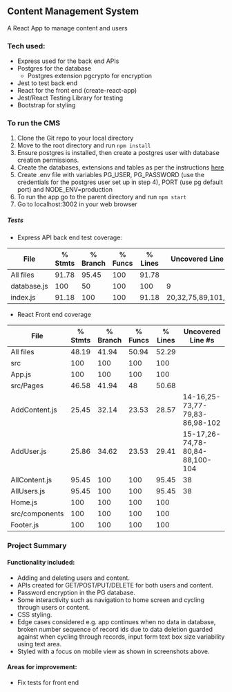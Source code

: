 ## Content Management System
A React App to manage content and users

### Tech used:
- Express used for the back end APIs
- Postgres for the database
  - Postgres extension pgcrypto for encryption
- Jest to test back end
- React for the front end (create-react-app)
- Jest/React Testing Library for testing
- Bootstrap for styling

### To run the CMS
1. Clone the Git repo to your local directory
2. Move to the root directory and run ```npm install```
3. Ensure postgres is installed, then create a postgres user with database creation permissions.
4. Create the databases, extensions and tables as per the instructions [here](db-schema.sql)
5. Create .env file with variables PG_USER, PG_PASSWORD (use the credentials for the postgres user set up in step 4), PORT (use pg default port) and NODE_ENV=production
6. To run the app go to the parent directory and run ```npm start```
7. Go to localhost:3002 in your web browser
  
##### Tests
- Express API back end test coverage:

File         | % Stmts | % Branch | % Funcs | % Lines | Uncovered Line #s
-------------|---------|----------|---------|---------|---------------------
All files    |   91.78 |    95.45 |     100 |   91.78 |
 database.js |     100 |       50 |     100 |     100 | 9
 index.js    |   91.18 |      100 |     100 |   91.18 | 20,32,75,89,101,144
 
- React Front end coverage

File            | % Stmts | % Branch | % Funcs | % Lines | Uncovered Line #s
----------------|---------|----------|---------|---------|---------------------------------
All files       |   48.19 |    41.94 |   50.94 |   52.29 | 
 src            |     100 |      100 |     100 |     100 | 
  App.js        |     100 |      100 |     100 |     100 | 
 src/Pages      |   46.58 |    41.94 |      48 |   50.68 | 
  AddContent.js |   25.45 |    32.14 |   23.53 |   28.57 | 14-16,25-73,77-79,83-86,98-102 
  AddUser.js    |   25.86 |    34.62 |   23.53 |   29.41 | 15-17,26-74,78-80,84-88,100-104
  AllContent.js |   95.45 |      100 |     100 |   95.45 | 38
  AllUsers.js   |   95.45 |      100 |     100 |   95.45 | 38
  Home.js       |     100 |      100 |     100 |     100 | 
 src/components |     100 |      100 |     100 |     100 | 
  Footer.js     |     100 |      100 |     100 |     100 | 

### Project Summary
#### Functionality included:
- Adding and deleting users and content.
- APIs created for GET/POST/PUT/DELETE for both users and content.  
- Password encryption in the PG database.  
- Some interactivity such as navigation to home screen and cycling through users or content.  
- CSS styling.
- Edge cases considered e.g. app continues when no data in database, broken number sequence of record ids due to data deletion guarded against when cycling through records, input form text box size variability using text area.   
- Styled with a focus on mobile view as shown in screenshots above.  

#### Areas for improvement:
- Fix tests for front end